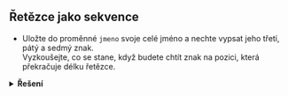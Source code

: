 ## Řetězce jako sekvence

- Uložte do proměnné `jmeno` svoje celé jméno a nechte vypsat jeho třetí, pátý a sedmý znak.  
  Vyzkoušejte, co se stane, když budete chtít znak na pozici, která překračuje délku řetězce.

<details>
<summary><b>Řešení</b></summary>

```python
uzivatel = input('Zadej uživatelské jméno: ')
print(uzivatel[2])
print(uzivatel[4])
print(uzivatel[6])
print(uzivatel[60])
```

</details>
